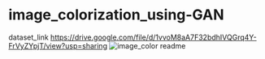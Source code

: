 # image_colorization_using-GAN
dataset_link  https://drive.google.com/file/d/1vvoM8aA7F32bdhIVQGrq4Y-FrVyZYpjT/view?usp=sharing
![image_color readme](https://user-images.githubusercontent.com/109431506/210919086-0356e2a3-014f-4f37-b3dd-513fb94477a6.jpg)
